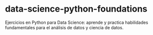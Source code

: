 # data-science-python-foundations
Ejercicios en Python para Data Science: aprende y practica habilidades fundamentales para el análisis de datos y ciencia de datos.
